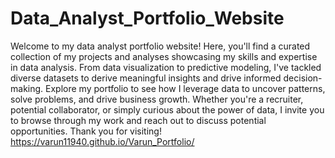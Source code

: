 # Data_Analyst_Portfolio_Website
Welcome to my data analyst portfolio website! Here, you'll find a curated collection of my projects and analyses showcasing my skills and expertise in data analysis. From data visualization to predictive modeling, I've tackled diverse datasets to derive meaningful insights and drive informed decision-making. Explore my portfolio to see how I leverage data to uncover patterns, solve problems, and drive business growth. Whether you're a recruiter, potential collaborator, or simply curious about the power of data, I invite you to browse through my work and reach out to discuss potential opportunities. Thank you for visiting!
https://varun11940.github.io/Varun_Portfolio/
